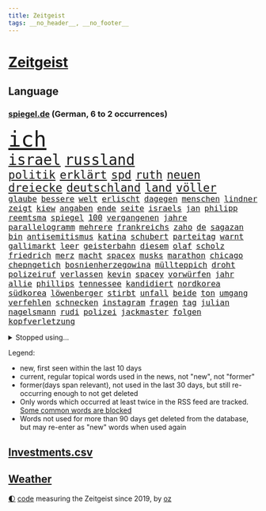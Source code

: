 ```yaml
---
title: Zeitgeist
tags: __no_header__, __no_footer__
---
```


# [Zeitgeist](https://oliz.io/zeitgeist/)

## Language

<h3><a href="https://www.spiegel.de" target="_blank">spiegel.de</a> (German, 6 to 2 occurrences)</h3>
<p style="font-family:monospace">
<span style="font-size:32pt"><a href="news_links.html#ich" class="current">ich</a></span>
<br>
<span style="font-size:22pt"><a href="news_links.html#israel" class="current">israel</a></span>
<span style="font-size:22pt"><a href="news_links.html#russland" class="current">russland</a></span>
<br>
<span style="font-size:17pt"><a href="news_links.html#politik" class="current">politik</a></span>
<span style="font-size:17pt"><a href="news_links.html#erklärt" class="current">erklärt</a></span>
<span style="font-size:17pt"><a href="news_links.html#spd" class="current">spd</a></span>
<span style="font-size:17pt"><a href="news_links.html#ruth" class="current">ruth</a></span>
<span style="font-size:17pt"><a href="news_links.html#neuen" class="current">neuen</a></span>
<span style="font-size:17pt"><a href="news_links.html#dreiecke" class="new">dreiecke</a></span>
<span style="font-size:17pt"><a href="news_links.html#deutschland" class="current">deutschland</a></span>
<span style="font-size:17pt"><a href="news_links.html#land" class="current">land</a></span>
<span style="font-size:17pt"><a href="news_links.html#völler" class="current">völler</a></span>
<br>
<span style="font-size:12pt"><a href="news_links.html#glaube" class="current">glaube</a></span>
<span style="font-size:12pt"><a href="news_links.html#bessere" class="current">bessere</a></span>
<span style="font-size:12pt"><a href="news_links.html#welt" class="current">welt</a></span>
<span style="font-size:12pt"><a href="news_links.html#erlischt" class="new">erlischt</a></span>
<span style="font-size:12pt"><a href="news_links.html#dagegen" class="current">dagegen</a></span>
<span style="font-size:12pt"><a href="news_links.html#menschen" class="current">menschen</a></span>
<span style="font-size:12pt"><a href="news_links.html#lindner" class="current">lindner</a></span>
<span style="font-size:12pt"><a href="news_links.html#zeigt" class="current">zeigt</a></span>
<span style="font-size:12pt"><a href="news_links.html#kiew" class="current">kiew</a></span>
<span style="font-size:12pt"><a href="news_links.html#angaben" class="current">angaben</a></span>
<span style="font-size:12pt"><a href="news_links.html#ende" class="current">ende</a></span>
<span style="font-size:12pt"><a href="news_links.html#seite" class="current">seite</a></span>
<span style="font-size:12pt"><a href="news_links.html#israels" class="current">israels</a></span>
<span style="font-size:12pt"><a href="news_links.html#jan" class="current">jan</a></span>
<span style="font-size:12pt"><a href="news_links.html#philipp" class="current">philipp</a></span>
<span style="font-size:12pt"><a href="news_links.html#reemtsma" class="new">reemtsma</a></span>
<span style="font-size:12pt"><a href="news_links.html#spiegel" class="current">spiegel</a></span>
<span style="font-size:12pt"><a href="news_links.html#100" class="current">100</a></span>
<span style="font-size:12pt"><a href="news_links.html#vergangenen" class="current">vergangenen</a></span>
<span style="font-size:12pt"><a href="news_links.html#jahre" class="current">jahre</a></span>
<span style="font-size:12pt"><a href="news_links.html#parallelogramm" class="new">parallelogramm</a></span>
<span style="font-size:12pt"><a href="news_links.html#mehrere" class="current">mehrere</a></span>
<span style="font-size:12pt"><a href="news_links.html#frankreichs" class="current">frankreichs</a></span>
<span style="font-size:12pt"><a href="news_links.html#zaho" class="new">zaho</a></span>
<span style="font-size:12pt"><a href="news_links.html#de" class="current">de</a></span>
<span style="font-size:12pt"><a href="news_links.html#sagazan" class="new">sagazan</a></span>
<span style="font-size:12pt"><a href="news_links.html#bin" class="current">bin</a></span>
<span style="font-size:12pt"><a href="news_links.html#antisemitismus" class="current">antisemitismus</a></span>
<span style="font-size:12pt"><a href="news_links.html#katina" class="new">katina</a></span>
<span style="font-size:12pt"><a href="news_links.html#schubert" class="new">schubert</a></span>
<span style="font-size:12pt"><a href="news_links.html#parteitag" class="current">parteitag</a></span>
<span style="font-size:12pt"><a href="news_links.html#warnt" class="current">warnt</a></span>
<span style="font-size:12pt"><a href="news_links.html#gallimarkt" class="new">gallimarkt</a></span>
<span style="font-size:12pt"><a href="news_links.html#leer" class="current">leer</a></span>
<span style="font-size:12pt"><a href="news_links.html#geisterbahn" class="new">geisterbahn</a></span>
<span style="font-size:12pt"><a href="news_links.html#diesem" class="current">diesem</a></span>
<span style="font-size:12pt"><a href="news_links.html#olaf" class="current">olaf</a></span>
<span style="font-size:12pt"><a href="news_links.html#scholz" class="current">scholz</a></span>
<span style="font-size:12pt"><a href="news_links.html#friedrich" class="current">friedrich</a></span>
<span style="font-size:12pt"><a href="news_links.html#merz" class="current">merz</a></span>
<span style="font-size:12pt"><a href="news_links.html#macht" class="current">macht</a></span>
<span style="font-size:12pt"><a href="news_links.html#spacex" class="current">spacex</a></span>
<span style="font-size:12pt"><a href="news_links.html#musks" class="current">musks</a></span>
<span style="font-size:12pt"><a href="news_links.html#marathon" class="current">marathon</a></span>
<span style="font-size:12pt"><a href="news_links.html#chicago" class="current">chicago</a></span>
<span style="font-size:12pt"><a href="news_links.html#chepngetich" class="new">chepngetich</a></span>
<span style="font-size:12pt"><a href="news_links.html#bosnienherzegowina" class="new">bosnienherzegowina</a></span>
<span style="font-size:12pt"><a href="news_links.html#müllteppich" class="new">müllteppich</a></span>
<span style="font-size:12pt"><a href="news_links.html#droht" class="current">droht</a></span>
<span style="font-size:12pt"><a href="news_links.html#polizeiruf" class="new">polizeiruf</a></span>
<span style="font-size:12pt"><a href="news_links.html#verlassen" class="current">verlassen</a></span>
<span style="font-size:12pt"><a href="news_links.html#kevin" class="current">kevin</a></span>
<span style="font-size:12pt"><a href="news_links.html#spacey" class="new">spacey</a></span>
<span style="font-size:12pt"><a href="news_links.html#vorwürfen" class="current">vorwürfen</a></span>
<span style="font-size:12pt"><a href="news_links.html#jahr" class="current">jahr</a></span>
<span style="font-size:12pt"><a href="news_links.html#allie" class="new">allie</a></span>
<span style="font-size:12pt"><a href="news_links.html#phillips" class="new">phillips</a></span>
<span style="font-size:12pt"><a href="news_links.html#tennessee" class="current">tennessee</a></span>
<span style="font-size:12pt"><a href="news_links.html#kandidiert" class="current">kandidiert</a></span>
<span style="font-size:12pt"><a href="news_links.html#nordkorea" class="current">nordkorea</a></span>
<span style="font-size:12pt"><a href="news_links.html#südkorea" class="current">südkorea</a></span>
<span style="font-size:12pt"><a href="news_links.html#löwenberger" class="new">löwenberger</a></span>
<span style="font-size:12pt"><a href="news_links.html#stirbt" class="current">stirbt</a></span>
<span style="font-size:12pt"><a href="news_links.html#unfall" class="current">unfall</a></span>
<span style="font-size:12pt"><a href="news_links.html#beide" class="current">beide</a></span>
<span style="font-size:12pt"><a href="news_links.html#ton" class="current">ton</a></span>
<span style="font-size:12pt"><a href="news_links.html#umgang" class="current">umgang</a></span>
<span style="font-size:12pt"><a href="news_links.html#verfehlen" class="current">verfehlen</a></span>
<span style="font-size:12pt"><a href="news_links.html#schnecken" class="new">schnecken</a></span>
<span style="font-size:12pt"><a href="news_links.html#instagram" class="current">instagram</a></span>
<span style="font-size:12pt"><a href="news_links.html#fragen" class="current">fragen</a></span>
<span style="font-size:12pt"><a href="news_links.html#tag" class="current">tag</a></span>
<span style="font-size:12pt"><a href="news_links.html#julian" class="current">julian</a></span>
<span style="font-size:12pt"><a href="news_links.html#nagelsmann" class="current">nagelsmann</a></span>
<span style="font-size:12pt"><a href="news_links.html#rudi" class="current">rudi</a></span>
<span style="font-size:12pt"><a href="news_links.html#polizei" class="current">polizei</a></span>
<span style="font-size:12pt"><a href="news_links.html#jackmaster" class="new">jackmaster</a></span>
<span style="font-size:12pt"><a href="news_links.html#folgen" class="current">folgen</a></span>
<span style="font-size:12pt"><a href="news_links.html#kopfverletzung" class="current">kopfverletzung</a></span>
</p>
<details>
<summary>Stopped using...</summary>
<p class="former" style="font-size:12pt">
kommunen(1453) wechselt(1453) kauft(1452) abstimmung(1451) beschreibt(1451) aufmerksamkeit(1450) beobachtet(1450) gesunken(1450) material(1450) statement(1450) summe(1450) usaußenminister(1450) weltweiten(1450) zentrum(1450) christine(1449) gewissen(1449) plus(1449) entschuldigt(1448) erklärte(1448) innenministerium(1448) scheinen(1448) scheitern(1448) sonne(1448) überall(1448) arbeitete(1447) bereit(1447) entwurf(1447) schaden(1447) eis(1446) gezogen(1446) ausländische(1445) konservativen(1445) polens(1445) stets(1445) beschluss(1444) finale(1444) gastgeber(1444) kündigte(1444) nazis(1444) pocht(1444) pressestimmen(1444) regel(1444) vorübergehend(1444) xi(1444) illegal(1443) institut(1443) obama(1443) trend(1443) warf(1443) anbieten(1442) investitionen(1442) räumen(1442) debakel(1441) lieben(1441) wies(1441) aufruf(1440) eigentümer(1440) erkrankung(1438) halbfinale(1438) infrage(1438) versprochen(1438) abstand(1437) erwarten(1437) starker(1437) anlass(1436) frust(1436) leid(1436) 27(1435) schwanger(1435) verbreiten(1435) berät(1434) produzieren(1434) stieg(1434) pflicht(1432) 3000(1430) 45(1430) gesamten(1430) mission(1429) begriff(1428) bundesgerichtshof(1428) beschlagnahmt(1427) gouverneur(1427) presse(1427) tür(1426) ministerium(1425) empfängt(1424) herz(1424) insassen(1424) teilnahme(1422) eigenes(1421) behalten(1420) papier(1418) auseinandersetzung(1416) nasa(1415) retter(1412) bangen(1408) katharina(1408) erhöhung(1407) einfache(1376) leiter(1368) heidelberg(1357) umbau(1346) langjährige(1339) milliardär(1337) belästigung(1322) zusammenbruch(1311) lahm(1274) kolumbien(1201) truppe(1184) gewohnt(1122) haushalt(1119) dokumentiert(1093) älteste(1081) beider(1078) empfehlen(1072) rhein(1065) schärfere(1038) diskussionen(1020) buschmann(1013) verschwinden(993) überwachung(989) gerichte(984) verweist(975) afrikanischen(965) lohnen(962) positiven(957) abschaffung(952) triumphiert(943) kriegsverbrechen(926) hochrangigen(924) herzen(919) eingetroffen(918) handys(900) durchsuchen(896) vermisster(881) hitze(865) debattiert(849) tierschützer(842) fahrgäste(831) schwimmen(821) partnerin(817) olympiasieger(814) fassungslos(809) erlegen(805) usrepublikaner(802) offizielle(788) nation(781) wünsche(767) lebenslange(766) spionage(757) farben(756) antarktis(755) zurückkehren(753) francisco(736) senioren(735) grenzgebiet(722) deuten(713) razzien(709) schönheit(701) autohersteller(700) operiert(699) abgeben(694) geschmack(694) aussichten(686) düster(677) gekostet(664) check(661) roland(660) haftbefehl(658) hauses(658) mächtige(655) regierende(647) heimische(637) praxis(633) venedig(632) mythos(627) geschwister(623) aussieht(620) christdemokraten(617) landwirte(614) wasserstoff(614) 52(613) flaschen(611) freier(611) weimar(606) 5000(605) technologie(603) geständnis(597) schweres(592) außergewöhnlich(582) influencer(582) toll(581) merklich(580) wegner(576) darmstadt(573) beigetragen(570) wurzeln(570) kreuz(565) gewartet(561) gen(554) emotionen(542) boomt(539) linkspartei(537) veröffentlichte(528) massenhaft(524) stuft(524) samuel(521) tickets(520) wärmepumpe(519) arbeiter(509) versehentlich(509) terrorismus(504) genießen(503) gelernt(499) iphones(497) motto(495) partien(489) bundeshaushalt(487) staats(483) open(480) sächsischen(475) 77(472) zahlungen(471) schlucht(469) umzusetzen(465) schuldenbremse(464) busfahrer(459) benachteiligt(454) lieferten(454) milliardenschweren(452) saßen(445) ezb(444) clemens(443) besiegen(439) essener(439) schmidt(439) atlanta(437) kooperiert(436) sicherheitsmaßnahmen(433) vormittag(433) iphone(429) britney(428) islamistische(428) spears(428) stützen(428) ausbeutung(423) sechsstellige(423) südkoreanische(418) niemanden(405) schach(404) genossen(403) us(401) jon(399) jüdisches(399) verkehrsunfall(399) hartes(397) nordkoreas(396) antonio(392) 03(391) goldenen(391) bedauert(386) mittelfeld(382) errungen(381) generalbundesanwalt(380) jugendstrafe(378) reformiert(374) qualifikation(372) unschuldig(372) demokratischen(370) milliardenhilfen(369) nagel(364) kimmich(362) königshaus(362) franzosen(361) 43(359) verschickt(359) gemüse(358) management(357) popkultur(356) regelungen(352) taugen(350) mars(348) absicht(342) bundes(336) migrationshintergrund(335) reagierten(334) sommerspiele(333) einfachen(328) einführung(328) israelisches(328) menschenrechte(327) kritischer(321) gdl(319) reederei(318) abschiebung(315) einheitliche(315) sprecherin(314) überdenken(314) db(313) ampelpartner(309) claus(308) rechtlich(308) weselsky(308) emma(307) entspannung(305) haderte(304) kündigungen(302) besorgniserregend(300) flaggen(295) bot(294) genehmigung(292) 18jährige(291) leise(291) gesichter(290) erleichterung(287) historischer(287) kriegsschiffe(287) mindestlohn(287) 93(286) straftäter(286) positives(284) verschüttet(284) politischer(282) station(281) anhebung(280) uganda(280) zeitalter(280) buchempfehlungen(279) einsparungen(279) verschwörungstheorien(278) erfuhr(275) ermittlungsverfahren(275) angeklagten(274) omas(274) onlinehändler(274) eilantrag(271) grundgesetz(270) hektar(270) hungern(269) viertelfinale(268) vorliegt(266) temu(265) mögen(263) statistischem(262) high(261) sendet(259) präsentierte(258) absatz(257) hollywoods(257) nvidia(257) raumfahrt(257) gründet(255) wettkampf(255) barack(253) wüten(253) niedersachsens(252) topfavorit(252) premierministerin(249) privates(249) audi(248) mona(247) bauernproteste(244) bestürzt(244) indes(244) weltstar(243) route(242) bauch(239) festivals(238) substanz(237) go(234) scheidet(233) kontroversen(232) lamar(232) hab(231) hauptdarstellerin(231) erleichtert(229) inakzeptabel(228) lebenslang(225) verprügelt(225) fressen(224) bucht(223) minderjährigen(223) falscher(222) jena(222) trick(221) emojis(217) obst(216) kanzlerin(215) klärt(214) vermittler(213) huawei(212) eingefangen(211) regimes(211) schwerverletzte(211) apples(210) ausmacht(210) raf(210) zoo(210) übertrieben(210) usmedien(209) magnus(208) oberpfalz(208) bedankt(207) zweitligisten(206) planung(205) schweigegeldprozess(205) 35000(204) vorlieben(203) biss(202) erwirken(202) frauenanteil(201) abtreibungen(200) katy(200) msc(200) eindeutig(198) wildtiere(197) argumentierte(196) chiphersteller(196) kassierte(196) vergleichbar(196) enthüllen(195) füße(195) schwerem(195) verbraucherpreise(195) mad(194) verurteilter(194) überlassen(193) erfolgreicher(191) filmset(191) jeff(191) lautete(191) hafens(190) mongolei(190) athletin(186) dokumentation(186) erfreut(186) zucker(186) flüchtlingen(185) jünger(185) zwangsversteigerung(184) bvbprofi(182) katastrophenfall(180) afderfolg(179) justizministerin(179) studien(177) 20jähriger(175) carlsen(175) ermutigt(175) milliardengeschäft(175) privatsphäre(175) zusätzlichen(175) don(174) ressourcen(174) school(174) harmlosen(173) sammlung(173) thyssenkrupp(173) afghanische(172) balkon(171) billionen(171) entlassung(171) herausgesucht(171) iga(171) usjustiz(171) świątek(171) köpfe(170) staatschefs(170) ernannt(168) fußballbund(168) irreführende(168) cafés(167) verrat(165) einschränken(164) straßenbahn(164) verhört(164) arbeitszeit(163) iraner(163) leuten(163) abgeschoben(162) frauenfußball(162) testspiel(162) gesammelt(161) ultraorthodoxe(160) wout(160) längste(157) pelosi(157) schlau(157) unterstützte(157) ausgeweitet(156) behoben(156) zeilen(156) einflussreichsten(155) hauskauf(155) verlobung(155) handwerk(154) engel(153) sportwetten(151) toxischen(151) children(150) gemalt(150) save(150) vereinbaren(150) europäischer(148) flair(148) stahl(148) telekom(148) schwimmbad(147) umweltschützer(146) wohnungsnot(146) feuern(145) herd(145) privater(145) wohnungslose(145) kryptowährung(143) likes(143) menschheit(142) bergab(141) eskalieren(140) heiße(140) kultusministerkonferenz(139) 1400(138) marvin(138) rechtspopulismus(138) automaten(137) landeten(137) übermittelt(137) friedenskonferenz(136) videobeweis(136) hipp(135) vorfalls(135) zugspitze(135) unversöhnlich(132) bon(131) jovi(131) stärkere(131) befriedigend(130) privat(130) var(130) verschärfung(130) plagen(129) vergangenem(129) weigert(129) bangladesch(128) entgangen(128) erarbeitet(127) faust(127) schärferen(127) wider(127) gemessen(126) indopazifik(126) islamismus(126) marcus(126) sechsjährigen(126) heimatmarkt(125) afrikanische(124) fernost(124) kendrick(124) sternschnuppen(124) polizeiliche(123) babbel(122) daum(122) kanzelt(120) 17jährige(119) korrekt(119) aufsteigen(118) griechischen(118) heikel(118) lugner(118) schutzsuchende(118) steven(118) angespannte(117) beißt(117) hampshire(117) paradies(117) siedlungen(117) unbekleidet(117) entsprechend(116) usbotschafterin(115) teurere(113) berüchtigt(112) scharfen(112) schauspielers(112) sexualstraftäter(112) staatsbesuch(112) zahlung(112) basel(111) bürgerschaft(111) extremwetter(111) haustieren(111) feinde(110) vergaß(110) polizeigewalt(109) spieß(109) bahnlogistiktochter(108) schlägerei(108) beladener(107) epidemie(107) solch(107) supreme(107) 42jähriger(106) hunter(106) pony(106) rechenschaft(106) unterbrechen(106) erdrutsch(105) filmfest(105) hartnäckig(105) neuestes(105) potenziell(105) sommerpause(105) zurückzahlen(105) johnny(104) löwen(104) vernichtendes(104) 25jährige(103) gefüllte(103) gegenspieler(103) krawallen(103) medwedew(102) orden(102) parteimitglieder(102) kubitschek(101) rückte(101) schultz(101) cruise(100) eishockeyprofi(100) außenseiter(99) 32jährige(97) bleibe(97) waldbrand(97) bezahlbare(96) maskottchen(96) verabschiedete(96) verlegung(96) glaubwürdigkeit(95) hafenstadt(95) psychotherapeut(95) strauchelnde(95) 128(94) nachträglich(94) opa(94) füllkrug(92) niclas(92) wahlkampfs(92) alliierten(91) flugzeugabsturz(91) intelligence(91) liedern(91) steuererleichterungen(91) tatsächliche(91) zulassung(91) zwangsversteigert(91) beliebten(90) gegnerin(90) klatschen(90) konto(90) martha(90) pakistaner(90) patientinnen(90) ruine(90) toben(90) beinahekatastrophe(89) blind(89) eingeläutet(89) fehlerhafte(89) kaputte(89) klimafreundlicher(89) kontinent(89) medaille(89) noa(89) südkoreanischer(89) argentinier(88) brat(88) briefwahlstimmen(88) charli(88) danke(88) klassik(88) ruf(88) xcx(88) almuth(87) artgenossen(87) industriestandort(87) medaillen(87) privatsache(87) schult(87) surrealen(87) bullock(86) delikatessen(86) entschädigt(86) etatentwurf(86) familiengeschichte(86) umgesetzt(86) uspräsidentensohn(86) verlobt(86) wahlzettel(86) 900(85) cathy(85) hochumstritten(85) kuschelt(85) transfer(85) verletze(85) aufrecht(84) falschmeldungen(84) gulasch(84) itsysteme(84) kroatien(84) passantin(84) stecker(84) welthits(84) raststätte(83) standorten(83) widersprüche(83) wildbahn(83) 2200(82) gewaltvorwürfen(82) koeman(82) menschenhandels(82) portionen(82) ronald(82) abzuschieben(81) bergtour(81) filmte(81) kifunktionen(81) mate(81) satellitenbildern(81) sichtbare(81) vergewaltigte(81) wiegt(81) einpacken(80) friedensplan(80) miene(80) oberleitungen(80) parat(80) firmenpleiten(79) königliche(79) neubaur(79) taxifahrer(79) weltgesundheitsorganisation(79) wildnis(79) bbcbericht(78) meldeten(78) mittlere(78) sensation(78) studierte(78) abriss(77) dfbauswahl(77) fantasien(77) geschäftsmodell(77) haushaltsentwurf(77) liebte(77) moniert(77) publik(77) subtile(77) surferin(77) unausweichlich(77) vermutung(77) wasserschutzpolizei(77) draisaitl(76) edmonton(76) emeuphorie(76) neuzulassungen(76) oilers(76) schnaps(76) ussoldaten(76) verfassungsrechtler(76) abstruse(75) arts(75) auftritten(75) auftritts(75) filmfestival(75) harmonie(75) pragmatiker(75) spiegeldokumentation(75) ikonische(74) währte(74) doppelte(73) lokomotivführer(73) gesundheitsbehörde(72) überprüft(72) comedians(71) einzudämmen(71) folgenschwerer(71) heimwm(71) nationalgericht(71) türkischem(71) vorgezogen(71) 41(70) ausreisen(70) bauernpräsident(70) einheimischen(70) ernstvolker(70) rukwied(70) trauerfeier(70) trauma(70) untergrund(70) 49euroticket(69) berührung(69) externe(69) freigelassen(69) gegensatz(69) ministeriumsmitarbeiter(69) nationalistischer(69) sondersitzung(69) annen(68) auszugeben(68) eiszeit(68) gesamtführung(68) korrektheit(68) küsst(68) richtungen(68) spielführer(68) startrampen(68) unbemannten(68) backen(67) erklärt’s(67) ernährten(67) eröffneten(67) kaliforniens(67) prozesses(67) pulverisiert(67) kriselnde(66) menschenhandel(66) rekonstruiert(66) tate(66) vollbringen(66) gewürgt(65) honorar(65) luxusautos(65) oberhaupt(65) rettungshubschrauber(65) schwarzrotgold(65) sparkasse(65) äußersten(65) drehen(64) ernennung(64) flugzeugen(64) geklettert(64) grünem(64) inside(64) izmir(64) wunderkind(64) 14jähriger(63) gloria(63) kriegstreiber(63) lokführergewerkschaft(63) rekordvertrag(63) thurn(63) tribüne(63) dnaanalysen(62) großhandel(62) großhandelspreise(62) verschärfungen(62) wölfe(62) auslaufmodell(61) einjähriger(61) einzelzeitfahren(61) gallagher(61) nationalisten(61) noel(61) spaziergänger(61) age(60) dunham(60) effekte(60) finanzministerin(60) nationalpark(60) überlastung(60) aufschlag(59) bekennen(59) dir(59) erhob(59) komplizierte(59) merken(59) unterfangen(59) buchholz(58) feststellen(58) verstorben(58) beriet(57) bordell(57) elsässer(57) entworfen(57) konkret(57) primož(57) roglič(57) aufgezeichnet(56) craig(56) gags(56) schwimmt(56) sommerferien(56) auswirkt(55) daniil(55) flugtaxis(55) gruppierung(55) hilfsmittel(55) ovations(55) standing(55) zauber(55) 1995(54) adele(54) berechnet(54) erweist(54) galgen(54) papenburg(54) shogun(54) vulkane(54) werken(54) attentate(53) berchtesgaden(53) dreifache(53) grandslamturnieren(53) großartiges(53) konsistenz(53) verfassungsklage(53) boulevardzeitung(52) bruce(52) schert(52) vorletzte(52) sportwagenbauer(51) suchmaschine(51) verbrennerverbot(51) vereinbarung(51) aaron(50) agiert(50) natalie(50) philadelphia(50) rbb(50) stechen(50) tönen(50) aschaffenburg(49) bitteren(49) frontal(49) karriereberaterin(49) präsidentschaftswahlen(49) stell(49) ausreichend(48) babynahrungshersteller(48) einhörner(48) gastiert(48) mathias(48) aufzuhören(47) datum(47) ehemanns(47) herausfordert(47) nachwirkungen(47) schadstoffe(47) schwangerschaftsabbrüchen(47) wettbewerbe(47) übergangsregierung(47) anhängerinnen(46) beifall(46) entschuldigte(46) forscherinnen(46) isoliertes(46) klappen(46) lwiw(46) mashco(46) outlaws(46) piro(46) unkontaktiertes(46) verdreifacht(46) winterkorn(46) ausweisung(45) medienkonsum(45) pflegefachkraft(45) breakdance(44) britin(44) dmytro(44) erneuter(44) hinterbliebenen(44) kuleba(44) olympiasiegerin(44) rivalisierende(44) caroline(43) höchststrafe(43) djane(42) gemeinsamkeiten(42) gästehaus(42) kürzungen(42) matt(42) radstar(42) unerträglich(42) delta(41) fahrlehrer(41) zuschießen(41) 27jährige(40) brocken(40) euabgeordnete(40) o’connor(40) sportschützen(40) swifties(40) verzögert(40) weltranglistenersten(40) achterbahn(39) geschmeidig(39) kehrte(39) mehrtägigen(39) musikstars(39) olympisches(39) paralympics(39) hans(38) ohren(38) pilgern(38) sonnenschein(38) säbelfechter(38) beistand(37) besitz(37) gigantischer(37) inhaftierten(37) dopingkontroverse(36) englisch(36) erschütterten(36) geschnappt(36) highlight(36) my(36) telegramgründer(36) abdel(35) fattah(35) natürlichen(35) entlohnt(34) sachsenwahl(34) sternerestaurant(34) 26jährigen(33) bezweifelt(33) börsenwert(33) eingeschlossen(33) ergangen(33) megaevent(33) mendes(33) proiranischer(33) seltsamer(33) belgrad(32) hessische(32) investments(32) manipulierte(32) siedlung(32) zufahrt(32) 100metersprint(31) boeings(31) podcaster(31) stritt(31) 61jähriger(30) bezug(30) dankte(30) einzelfall(30) flugtaxihersteller(30) gerammt(30) großbrand(30) landesweit(30) läuferin(30) sparpläne(30) uspräsidentschaftswahl(30) ausgrabungen(29) bundesweiter(29) curtis(29) konfrontationskurs(29) neumann(29) preissteigerungen(29) unverhohlen(29) aufrufe(28) eigenheimbesitzer(28) geschädigt(28) heart(28) parken(28) vorhanden(28) zusammengestellt(28) übertroffen(28) faltbaren(27) heikles(27) nämlich(27) polio(27) stabiles(27) borkum(26) gebremst(26) issa(26) niederländischer(26) rafterroristen(26) monarchen(25) sibirien(25) variante(25) angedeutet(24) boulevardpresse(24) hochzeitsgesellschaft(24) plante(24) alarmierende(23) ehlers(23) freizeitpark(23) gorilla(23) nullrunde(23) strafmaß(23) unfallstelle(23) container(22) eingeschleust(22) erodiert(22) getarnte(22) grünes(22) menschenmenge(22) selbstbewusstsein(22) sternschnuppenschauer(22) straubing(22) zurecht(22) anästhesisten(21) bildungspolitik(21) brasilianischen(21) bundesverkehrsminister(21) etablierten(21) harrys(21) harz(21) hauch(21) schlagersängerin(21) stromversorgung(21) vinícius(21) zahnarztpraxis(21) ablesen(20) rollfeld(20) rückten(20) seen(20) straubinger(20) verscharrt(20) verzückte(20) vorantreiben(20) weltrangliste(20) herzkreislauferkrankungen(19) sexualdelikt(19) zügig(19) geendet(18) lehramt(18) perfekter(18) schnappt(18) springsteen(18) tolle(18) ulrike(18) aryna(17) blicke(17) gedenkstätte(17) sabalenka(17) schrillen(17) versteckte(17) kinderwunsch(16) positiver(16) sandhausen(16) schwersten(16) vormonat(16) werbepartner(16) widersprüchlich(16) abgeschobene(15) braunbären(15) dawn(15) delegierten(15) eingeschläfert(15) landesverbände(15) polaris(15) rabatt(15) spacexmission(15) weltraumspaziergang(15) begriffe(14) behinderung(14) haider(14) i’m(14) rezepte(14) silvia(14) beendigung(13) differenzen(13) geküsst(13) gelangen(13) internationalem(13) landesverband(13) makel(13) meseberg(13) milliardenschwere(13) nachlass(13) sportlern(13) weltrekordhalter(13) winkt(13) wohnheim(13) banner(12) berlinneukölln(12) einfahrt(12) messergewalt(12) messerkriminalität(12) universum(12) weltgrößte(12) zurückweisungen(12) armand(11) army(11) duplantis(11) einzelnen(11) flüchtlingspolitik(11) fremdenfeindlichkeit(11) kzgedenkstätte(11) oasis(11) paralympischen(11) stripes(11) überfällig(11)
</p>
</details>
<p>Legend:
<ul>
<li><span class="new">new</span>, first seen within the last 10 days</li>
<li><span class="current">current</span>, regular topical words used in the news, not "new", not "former"</li>
<li><span class="former">former(days span relevant)</span>, not used in the last 30 days, but still re-occurring enough to not get deleted</li>
<li>Only words which occurred at least twice in the RSS feed are tracked. <a href="language/filters.py">Some common words are blocked</a></li>
<li>Words not used for more than 90 days get deleted from the database, but may re-enter as "new" words when used again</li>
</ul>
</p>

## [Investments](investments.html)[.csv](investments.csv)

## [Weather](weather.html)

<footer>
<a href="javascript:toggleTheme()" class="nav">🌓</a>
<a href="https://github.com/ooz/zeitgeist">code</a> measuring the Zeitgeist since 2019, by <a href="https://oliz.io">oz</a>
</footer>
